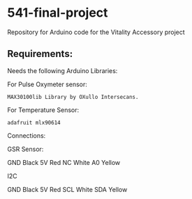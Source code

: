 # 541-final-project
Repository for Arduino code for the Vitality Accessory project

## Requirements:

Needs the following Arduino Libraries:

For Pulse Oxymeter sensor:

`MAX30100lib Library by OXullo Intersecans.`

For Temperature Sensor:

`adafruit mlx90614`



Connections:

GSR Sensor:

GND	Black
5V	Red
NC	White
A0	Yellow

I2C

GND	Black
5V	Red
SCL	White
SDA	Yellow